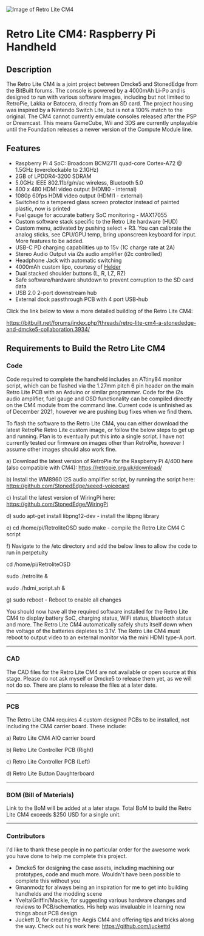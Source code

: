 ![Image of Retro Lite CM4](https://i.imgur.com/h1mcu5v.jpg)
# Retro Lite CM4: Raspberry Pi Handheld

## Description
The Retro Lite CM4 is a joint project between Dmcke5 and StonedEdge from the BitBuilt forums. The console is powered by a 4000mAh Li-Po and is designed to run with various software images, including but not limited to RetroPie, Lakka or Batocera, directly from an SD card. The project housing was inspired by a Nintendo Switch Lite, but is not a 100% match to the original. The CM4 cannot currently emulate consoles released after the PSP or Dreamcast. This means GameCube, Wii and 3DS are currently unplayable until the Foundation releases a newer version of the Compute Module line. 

## Features
- Raspberry Pi 4 SoC: Broadcom BCM2711 quad-core Cortex-A72 @ 1.5GHz (overclockable to 2.1GHz)
- 2GB of LPDDR4-3200 SDRAM
- 5.0GHz IEEE 802.11b/g/n/ac wireless, Bluetooth 5.0
- 800 x 480 HDMI video output (HDMI0 - internal)
- 1080p 60fps HDMI video output (HDMI1 - external)
- Switched to a tempered glass screen protector instead of painted plastic, now is printed
- Fuel gauge for accurate battery SoC monitoring - MAX17055 
- Custom software stack specific to the Retro Lite hardware (HUD)
- Custom menu, activated by pushing select + R3. You can calibrate the analog sticks, see CPU/GPU temp, bring uponscreen keyboard for input. More features to be added.
- USB-C PD charging capabilities up to 15v (1C charge rate at 2A)
- Stereo Audio Output via i2s audio amplifier (i2c controlled)
- Headphone Jack with automatic switching
- 4000mAh custom lipo, courtesy of [Helder](https://github.com/Helder1981)
- Dual stacked shoulder buttons (L, R, LZ, RZ)
- Safe software/hardware shutdown to prevent corruption to the SD card data
- USB 2.0 2-port downstream hub
- External dock passthrough PCB with 4 port USB-hub

Click the link below to view a more detailed buildlog of the Retro Lite CM4: 

https://bitbuilt.net/forums/index.php?threads/retro-lite-cm4-a-stonededge-and-dmcke5-collaboration.3934/

## Requirements to Build the Retro Lite CM4

### Code 
Code required to complete the handheld includes an ATtiny84 monitor script, which can be flashed via the 1.27mm pitch 6 pin header on the main Retro Lite PCB with an Arduino or similar programmer. Code for the i2s audio amplifier, fuel gauge and OSD functionality can be compiled directly on the CM4 module from the command line. Current code is unfinished as of December 2021, however we are pushing bug fixes when we find them. 

To flash the software to the Retro Lite CM4, you can either download the latest RetroPie Retro Lite custom image, or follow the below steps to get up and running. Plan is to eventually put this into a single script. I have not currently tested our firmware on images other than RetroPie, however I assume other images should also work fine. 

a) Download the latest version of RetroPie for the Raspberry Pi 4/400 here (also compatible with CM4): 
https://retropie.org.uk/download/ 

b) Install the WM8960 I2S audio amplifier script, by running the script here: 
https://github.com/StonedEdge/seeed-voicecard

c) Install the latest version of WiringPi here: 
https://github.com/StonedEdge/WiringPi

d) sudo apt-get install libpng12-dev - install the libpng library

e) cd /home/pi/RetroliteOSD sudo make - compile the Retro Lite CM4 C script

f) Navigate to the /etc directory and add the below lines to allow the code to run in perpetuity 

cd /home/pi/RetroliteOSD

sudo ./retrolite &

sudo ./hdmi_script.sh & 

g) sudo reboot - Reboot to enable all changes 

You should now have all the required software installed for the Retro Lite CM4 to display battery SoC, charging status, WiFi status, bluetooth status and more. The Retro Lite CM4 automatically safely shuts itself down when the voltage of the batteries depletes to 3.1V. The Retro Lite CM4 must reboot to output video to an external monitor via the mini HDMI type-A port. 

-------------------------------------------------------------------------------------------------------

### CAD
The CAD files for the Retro Lite CM4 are not available or open source at this stage. Please do not ask myself or Dmcke5 to release them yet, as we will not do so. There are plans to release the files at a later date. 

-------------------------------------------------------------------------------------------------------

### PCB
The Retro Lite CM4 requires 4 custom designed PCBs to be installed, not including the CM4 carrier board. These include: 

a) Retro Lite CM4 AIO carrier board 

b) Retro Lite Controller PCB (Right)

c) Retro Lite Controller PCB (Left)

d) Retro Lite Button Daughterboard

-------------------------------------------------------------------------------------------------------

### BOM (Bill of Materials) 
Link to the BoM will be added at a later stage. 
Total BoM to build the Retro Lite CM4 exceeds $250 USD for a single unit. 

-------------------------------------------------------------------------------------------------------

### Contributors 
I'd like to thank these people in no particular order for the awesome work you have done to help me complete this project. 

* Dmcke5 for designing the case assets, including machining our prototypes, code and much more. Wouldn't have been possible to complete this without you 
* Gmanmodz for always being an inspiration for me to get into building handhelds and the modding scene 
* YveltalGriffin/Mackie, for suggesting various hardware changes and reviews to PCB/schematics. His help was invaluable in learning new things about PCB design
* Juckett D, for creating the Aegis CM4 and offering tips and tricks along the way. Check out his work here: https://github.com/juckettd
